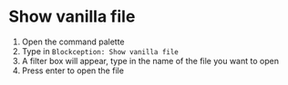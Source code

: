 # Show vanilla file

1. Open the command palette
2. Type in `Blockception: Show vanilla file`
3. A filter box will appear, type in the name of the file you want to open
4. Press enter to open the file
